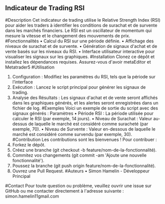 ## Indicateur de Trading RSI
#Description
Cet indicateur de trading utilise le Relative Strength Index (RSI) pour aider les traders à identifier les conditions de surachat et de survente dans les marchés financiers. Le RSI est un oscillateur de momentum qui mesure la vitesse et le changement des mouvements de prix.
#Fonctionnalités
•	Calcul du RSI sur une période définie.
•	Affichage des niveaux de surachat et de survente.
•	Génération de signaux d'achat et de vente basés sur les niveaux du RSI.
•	Interface utilisateur interactive pour visualiser les signaux sur les graphiques.
#Installation
Clonez ce dépôt et installez les dépendances requises. Assurez-vous d'avoir metaEditor et Metatrader5
#Utilisation
1.	Configuration : Modifiez les paramètres du RSI, tels que la période sur l’interface
2.	Exécution : Lancez le script principal pour générer les signaux de trading.
3.	Analyse des Résultats : Les signaux d'achat et de vente seront affichés dans les graphiques générés, et les alertes seront enregistrées dans un fichier de log.
#Exemples
Voici un exemple de sortie du script avec des signaux générés :
Paramètres
•	Période RSI : La période utilisée pour calculer le RSI (par exemple, 14 jours).
•	Niveau de Surachat : Valeur au-dessus de laquelle le marché est considéré comme suracheté (par exemple, 70).
•	Niveau de Survente : Valeur en-dessous de laquelle le marché est considéré comme survendu (par exemple, 30).
#Contribution
Les contributions sont les bienvenues ! Pour contribuer :
1.	Forkez le dépôt.
2.	Créez une branche (git checkout -b feature/nom-de-la-fonctionnalité).
3.	Commitez vos changements (git commit -am 'Ajoute une nouvelle fonctionnalité').
4.	Poussez la branche (git push origin feature/nom-de-la-fonctionnalité).
5.	Ouvrez une Pull Request.
#Auteurs
•	Simon Hamelin - Développeur Principal 

#Contact
Pour toute question ou problème, veuillez ouvrir une issue sur GitHub ou me contacter directement à l'adresse suivante : simon.hamelin11gmail.com

